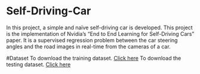 # Self-Driving-Car
In this project, a simple and naïve self-driving car is developed. This project is the implementation of Nvidia’s “End to End Learning for Self-Driving Cars” paper. It is a supervised regression problem between the car steering angles and the road images in real-time from the cameras of a car. 

#Dataset
To download the training dataset. <a href="https://drive.google.com/drive/folders/15OWCl3qZXVATrNU4-kTyzuPTz7qZdUae?usp=sharing" target="_blank">Click here</a>
To download the testing dataset. <a href="https://drive.google.com/drive/folders/13RQCRCSOCgGl4FzcObnnph5ouY8ecYYW?usp=sharing" target="_blank">Click here</a>
